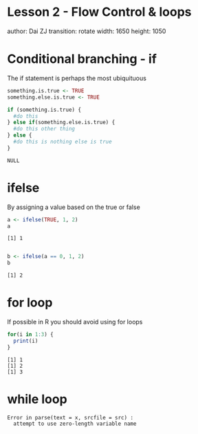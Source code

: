 Lesson 2 - Flow Control & loops
========================================================
author: Dai ZJ
transition: rotate
width: 1650
height: 1050



Conditional branching - if
========================================================
The if statement is perhaps the most ubiquituous 


```r
something.is.true <- TRUE
something.else.is.true <- TRUE

if (something.is.true) {
  #do this
} else if(something.else.is.true) {
  #do this other thing
} else {
  #do this is nothing else is true
}
```

```
NULL
```


ifelse
========================================================
By assigning a value based on the true or false


```r
a <- ifelse(TRUE, 1, 2)
a
```

```
[1] 1
```

```r

b <- ifelse(a == 0, 1, 2)
b
```

```
[1] 2
```


for loop
========================================================
If possible in R you should avoid using for loops

```r
for(i in 1:3) {
  print(i)
}
```

```
[1] 1
[1] 2
[1] 3
```


while loop
========================================================


```
Error in parse(text = x, srcfile = src) : 
  attempt to use zero-length variable name
```
